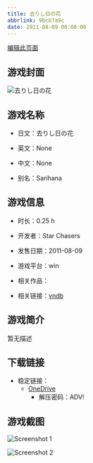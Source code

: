 ```yaml
---
title: 去りし日の花
abbrlink: 9bcb7a9c
date: 2011-08-09 00:00:00
---
```

[编辑此页面](https://github.com/ACG-3/ADV3-source/blob/main/source/_posts/games/%E5%8E%BB%E3%82%8A%E3%81%97%E6%97%A5%E3%81%AE%E8%8A%B1.md)

## 游戏封面

![去りし日の花](https://pan.timero.xyz/onedrive/img_lib_001/%E5%8E%BB%E3%82%8A%E3%81%97%E6%97%A5%E3%81%AE%E8%8A%B1_cover.avif)


## 游戏名称

- 日文：去りし日の花
- 英文：None
- 中文：None

- 别名：Sarihana


## 游戏信息

- 时长：0.25 h
- 开发者：Star Chasers
- 发售日期：2011-08-09
- 游戏平台：win
- 相关作品：

- 相关链接：[vndb](https://vndb.org/v28411)


## 游戏简介

暂无描述


## 下载链接

- 稳定链接：
    - [OneDrive](https://pan.timero.xyz/onedrive/adv_lib_001/%E5%8E%BB%E3%82%8A%E3%81%97%E6%97%A5%E3%81%AE%E8%8A%B1)
        - 解压密码：ADV!



## 游戏截图


![Screenshot 1](https://pan.timero.xyz/onedrive/img_lib_001/%E5%8E%BB%E3%82%8A%E3%81%97%E6%97%A5%E3%81%AE%E8%8A%B1_Screenshot_1.avif)

![Screenshot 2](https://pan.timero.xyz/onedrive/img_lib_001/%E5%8E%BB%E3%82%8A%E3%81%97%E6%97%A5%E3%81%AE%E8%8A%B1_Screenshot_2.avif)

